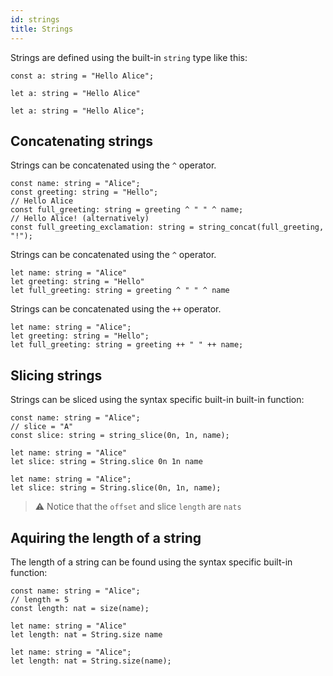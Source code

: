 ```yaml
---
id: strings
title: Strings
---
```




Strings are defined using the built-in `string` type like this:

<!--DOCUSAURUS_CODE_TABS-->
<!--Pascaligo-->
```
const a: string = "Hello Alice";
```
<!--CameLIGO-->
```
let a: string = "Hello Alice"
```
<!--ReasonLIGO-->
```reasonligo
let a: string = "Hello Alice";
```
<!--END_DOCUSAURUS_CODE_TABS-->


## Concatenating strings

<!--DOCUSAURUS_CODE_TABS-->
<!--Pascaligo-->
Strings can be concatenated using the `^` operator.

```pascaligo
const name: string = "Alice";
const greeting: string = "Hello";
// Hello Alice
const full_greeting: string = greeting ^ " " ^ name;
// Hello Alice! (alternatively)
const full_greeting_exclamation: string = string_concat(full_greeting, "!");
```
<!--CameLIGO-->
Strings can be concatenated using the `^` operator.

```cameligo
let name: string = "Alice"
let greeting: string = "Hello"
let full_greeting: string = greeting ^ " " ^ name
```
<!--ReasonLIGO-->
Strings can be concatenated using the `++` operator.

```reasonligo
let name: string = "Alice";
let greeting: string = "Hello";
let full_greeting: string = greeting ++ " " ++ name;
```
<!--END_DOCUSAURUS_CODE_TABS-->


## Slicing strings

Strings can be sliced using the syntax specific built-in built-in function:

<!--DOCUSAURUS_CODE_TABS-->
<!--Pascaligo-->
```pascaligo
const name: string = "Alice";
// slice = "A"
const slice: string = string_slice(0n, 1n, name);
```
<!--CameLIGO-->
```cameligo
let name: string = "Alice"
let slice: string = String.slice 0n 1n name
```
<!--ReasonLIGO-->
```reasonligo
let name: string = "Alice";
let slice: string = String.slice(0n, 1n, name);
```
<!--END_DOCUSAURUS_CODE_TABS-->

> ⚠️ Notice that the `offset` and slice `length` are `nats`

## Aquiring the length of a string

The length of a string can be found using the syntax specific built-in function:

<!--DOCUSAURUS_CODE_TABS-->
<!--Pascaligo-->
```pascaligo
const name: string = "Alice";
// length = 5
const length: nat = size(name);
```
<!--CameLIGO-->
```cameligo
let name: string = "Alice"
let length: nat = String.size name
```

<!--ReasonLIGO-->
```reasonligo
let name: string = "Alice";
let length: nat = String.size(name);
```
<!--END_DOCUSAURUS_CODE_TABS-->
